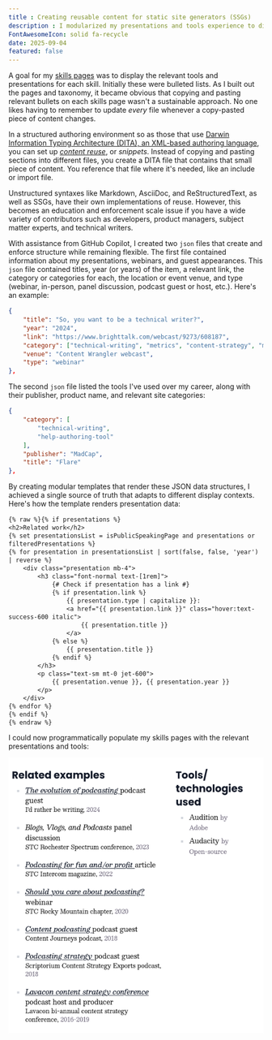```yaml
---
title : Creating reusable content for static site generators (SSGs)
description : I modularized my presentations and tools experience to display them in the right place at the right time&mdash;a major tenet of content strategy.
FontAwesomeIcon: solid fa-recycle
date: 2025-09-04
featured: false
---
```


A goal for my [skills pages](/skills) was to display the relevant tools and presentations for each skill. Initially these were bulleted lists. As I built out the pages and taxonomy, it became obvious that copying and pasting relevant bullets on each skills page wasn't a sustainable approach. No one likes having to remember to update *every* file whenever a copy-pasted piece of content changes.

In a structured authoring environment so as those that use [Darwin Information Typing Architecture (DITA), an XML-based authoring language](https://en.wikipedia.org/wiki/Darwin_Information_Typing_Architecture), you can set up [*content reuse*](https://www.oxygenxml.com/doc/versions/27.1/ug-editor/topics/eppo-pathfinder-reuse.html), or *snippets*. Instead of copying and pasting sections into different files, you create a DITA file that contains that small piece of content. You reference that file where it's needed, like an include or import file.

Unstructured syntaxes like Markdown, AsciiDoc, and ReStructuredText, as well as SSGs, have their own implementations of reuse. However, this becomes an education and enforcement scale issue if you have a wide variety of contributors such as developers, product managers, subject matter experts, and technical writers.

With assistance from GitHub Copilot, I created two `json` files that create and enforce structure while remaining flexible. The first file contained information about my presentations, webinars, and guest appearances. This `json` file contained titles, year (or years) of the item, a relevant link, the category or categories for each, the location or event venue, and type (webinar, in-person, panel discussion, podcast guest or host, etc.). Here's an example:

```json
{
    "title": "So, you want to be a technical writer?",
    "year": "2024",
    "link": "https://www.brighttalk.com/webcast/9273/608187",
    "category": ["technical-writing", "metrics", "content-strategy", "marketing"],
    "venue": "Content Wrangler webcast",
    "type": "webinar"
},
```

The second `json` file listed the tools I've used over my career, along with their publisher, product name, and relevant site categories:

```json
{
    "category": [
        "technical-writing",
        "help-authoring-tool"
    ],
    "publisher": "MadCap",
    "title": "Flare"
},
```

By creating modular templates that render these JSON data structures, I achieved a single source of truth that adapts to different display contexts. Here's how the template renders presentation data:

```markup
{% raw %}{% if presentations %}
<h2>Related work</h2>
{% set presentationsList = isPublicSpeakingPage and presentations or filteredPresentations %}
{% for presentation in presentationsList | sort(false, false, 'year') | reverse %}
    <div class="presentation mb-4">
        <h3 class="font-normal text-[1rem]">
            {# Check if presentation has a link #}
            {% if presentation.link %}
                {{ presentation.type | capitalize }}:
                <a href="{{ presentation.link }}" class="hover:text-success-600 italic">
                    {{ presentation.title }}
                </a>
            {% else %}
                {{ presentation.title }}
            {% endif %}
        </h3>
        <p class="text-sm mt-0 jet-600">
            {{ presentation.venue }}, {{ presentation.year }}
        </p>
    </div>
{% endfor %}
{% endif %}
{% endraw %}
```

I could now programmatically populate my skills pages with the relevant presentations and tools:

![Screen shot of relevant tools and presentations displayed on a web page](/assets/images/programmatic-columns.png)
